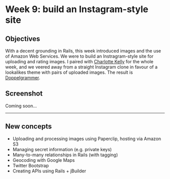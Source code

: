 Week 9: build an Instagram-style site
===

Objectives
---

With a decent grounding in Rails, this week introduced images and the use of Amazon Web Services. We were to build an Instragram-style site for uploading and rating images. I paired with [Charlotte Kelly](https://github.com/cmew3) for the whole week, and we veered away from a straight Instagram clone in favour of a lookalikes theme with pairs of uploaded images. The result is [Doppelgrammer](http://doppelgrammer.herokuapp.com/).

Screenshot
---
Coming soon...

---

New concepts
---

- Uploading and processing images using Paperclip, hosting via Amazon S3
- Managing secret information (e.g. private keys)
- Many-to-many relationships in Rails (with tagging)
- Geocoding with Google Maps
- Twitter Bootstrap
- Creating APIs using Rails + jBuilder

